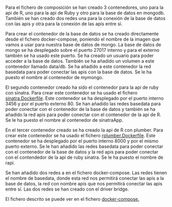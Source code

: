 Para el fichero de composición se han creado 3 contenedores, uno para la api de R, uno para la api de Ruby y otro para la base de datos en mongodb. También se han creado dos redes una para la conexión de la base de datos con las apis y otra para la conexión de las apis entre sí.

Para crear el contenedor de la base de datos se ha creado directamente desde el fichero docker-compose, poniendo el nombre de la imagen que vamos a usar para nuestra base de datos de mongo. La base de datos de mongo se ha desplegado sobre el puerto 27017 interno y para el externo también se ha usado este puerto. Se ha creado un usuario para poder acceder a la base de datos. También se ha añadido un volumen a este contenedor llamado data/db. Se ha añadido a este contenedor la red basedata para poder conectar las apis con la base de datos. Se le ha puesto el nombre al contenedor de mymongo.

El segundo contenedor creado ha sido el contenedor para la api de ruby con sinatra. Para crear este contenedor se ha usado el fichero [sinatra.Dockerfile](https://github.com/CharlySM/ProyectoCC/blob/master/sinatra.Dockerfile). Este contenedor se ha desplegado por el puerto interno 3456 y por el puerto externo 80. Se han añadido las redes basedata para poder conectar con el contenedor de la base de datos y también se ha añadido la red apis para poder conectar con el contenedor de la api de R. Se le ha puesto el nombre al contenedor de sinatraApp.

En el tercer contenedor creado se ha creado la api de R con plumber. Para crear este contenedor se ha usado el fichero [rplumber.Dockerfile](https://github.com/CharlySM/ProyectoCC/blob/master/rplumber.Dockerfile). Este contenedor se ha desplegado por el puerto interno 8000 y por el mismo puerto externo. Se le han añadido las redes basedata para poder conectar con el contenedor de la base de datos y la red apis para poder conectar con el contendedor de la api de ruby sinatra. Se le ha puesto el nombre de rapi.

Se han añadido dos redes a en el fichero docker-compose. Las redes tienen el nombre de basedata, donde esta red nos permitirá conectar las apis a la base de datos, la red con nombre apis que nos permitirá conectar las apis entre sí. Las dos redes se han creado con el driver bridge.

El fichero descrito se puede ver en el fichero [docker-compose.](https://github.com/CharlySM/ProyectoCC/blob/master/docker-compose.yml)
